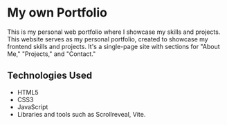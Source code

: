 # My own Portfolio

This is my personal web portfolio where I showcase my skills and projects.
This website serves as my personal portfolio, created to showcase my frontend skills and projects. 
It's a single-page site with sections for "About Me," "Projects," and "Contact."
## Technologies Used
- HTML5
- CSS3
- JavaScript
- Libraries and tools such as Scrollreveal, Vite.
